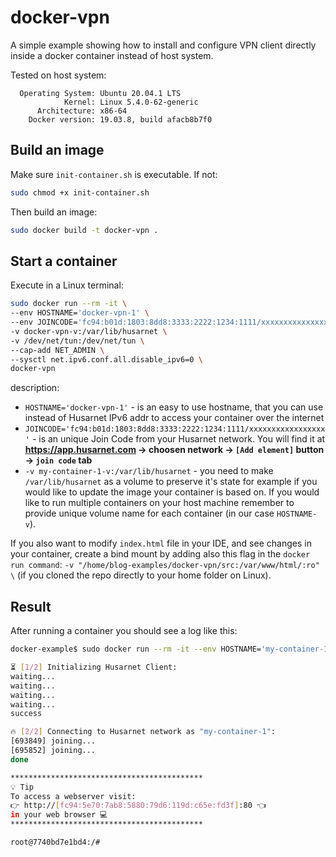 # docker-vpn
A simple example showing how to install and configure VPN client directly inside a docker container instead of host system.

Tested on host system:
```
  Operating System: Ubuntu 20.04.1 LTS
            Kernel: Linux 5.4.0-62-generic
      Architecture: x86-64
    Docker version: 19.03.8, build afacb8b7f0
```

## Build an image

Make sure `init-container.sh` is executable. If not:
```bash
sudo chmod +x init-container.sh
```

Then build an image:
```bash
sudo docker build -t docker-vpn .
```

## Start a container

Execute in a Linux terminal:

```bash
sudo docker run --rm -it \
--env HOSTNAME='docker-vpn-1' \
--env JOINCODE='fc94:b01d:1803:8dd8:3333:2222:1234:1111/xxxxxxxxxxxxxxxxx' \
-v docker-vpn-v:/var/lib/husarnet \
-v /dev/net/tun:/dev/net/tun \
--cap-add NET_ADMIN \
--sysctl net.ipv6.conf.all.disable_ipv6=0 \
docker-vpn
```

description:
- `HOSTNAME='docker-vpn-1'` - is an easy to use hostname, that you can use instead of Husarnet IPv6 addr to access your container over the internet
- `JOINCODE='fc94:b01d:1803:8dd8:3333:2222:1234:1111/xxxxxxxxxxxxxxxxx'` - is an unique Join Code from your Husarnet network. You will find it at **https://app.husarnet.com -> choosen network -> `[Add element]` button ->  `join code` tab**
- `-v my-container-1-v:/var/lib/husarnet` - you need to make `/var/lib/husarnet` as a volume to preserve it's state for example if you would like to update the image your container is based on. If you would like to run multiple containers on your host machine remember to provide unique volume name for each container (in our case `HOSTNAME-v`).

If you also want to modify `index.html` file in your IDE, and see changes in your container, create a bind mount by adding also this flag in the `docker run command`: `-v "/home/blog-examples/docker-vpn/src:/var/www/html/:ro" \` (if you cloned the repo directly to your home folder on Linux).


## Result

After running a container you should see a log like this:

```bash
docker-example$ sudo docker run --rm -it --env HOSTNAME='my-container-1' --env JOINCODE='fc94:b01d:1803:8dd8:b293:5c7d:7639:1111/xxxxxxxxxxxxxxxxx' -v my-container-1-v:/var/lib/husarnet -v /dev/net/tun:/dev/net/tun --cap-add NET_ADMIN --sysctl net.ipv6.conf.all.disable_ipv6=0 docker-example

⏳ [1/2] Initializing Husarnet Client:
waiting...
waiting...
waiting...
waiting...
success

🔥 [2/2] Connecting to Husarnet network as "my-container-1":
[693849] joining...
[695852] joining...
done

*******************************************
💡 Tip
To access a webserver visit:
👉 http://[fc94:5e70:7ab8:5880:79d6:119d:c65e:fd3f]:80 👈
in your web browser 💻
*******************************************

root@7740bd7e1bd4:/#
```

